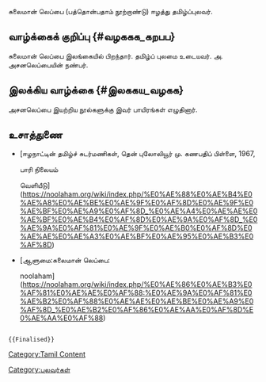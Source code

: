சுலைமான் லெப்பை (பத்தொன்பதாம் நூற்றாண்டு) ஈழத்து தமிழ்ப்புலவர்.

## வாழ்க்கைக் குறிப்பு {#வழககக_கறபப}

சுலைமான் லெப்பை இலங்கையில் பிறந்தார். தமிழ்ப் புலமை உடையவர். அ. அசனலெப்பையின் நண்பர்.

## இலக்கிய வாழ்க்கை {#இலககய_வழகக}

அசனலெப்பை இயற்றிய நூல்களுக்கு இவர் பாயிரங்கள் எழுதினார்.

## உசாத்துணை

-   [ஈழநாட்டின் தமிழ்ச் சுடர்மணிகள், தென் புலோலியூர் மு. கணபதிப் பிள்ளை, 1967,
    பாரி நிலையம்
    வெளியீடு](https://noolaham.org/wiki/index.php/%E0%AE%88%E0%AE%B4%E0%AE%A8%E0%AE%BE%E0%AE%9F%E0%AF%8D%E0%AE%9F%E0%AE%BF%E0%AE%A9%E0%AF%8D_%E0%AE%A4%E0%AE%AE%E0%AE%BF%E0%AE%B4%E0%AF%8D%E0%AE%9A%E0%AF%8D_%E0%AE%9A%E0%AF%81%E0%AE%9F%E0%AE%B0%E0%AF%8D%E0%AE%AE%E0%AE%A3%E0%AE%BF%E0%AE%95%E0%AE%B3%E0%AF%8D)
-   [ஆளுமை:சுலைமான் லெப்பை:
    noolaham](https://noolaham.org/wiki/index.php/%E0%AE%86%E0%AE%B3%E0%AF%81%E0%AE%AE%E0%AF%88:%E0%AE%9A%E0%AF%81%E0%AE%B2%E0%AF%88%E0%AE%AE%E0%AE%BE%E0%AE%A9%E0%AF%8D_%E0%AE%B2%E0%AF%86%E0%AE%AA%E0%AF%8D%E0%AE%AA%E0%AF%88)

```{=mediawiki}
{{Finalised}}
```
[Category:Tamil Content](Category:Tamil_Content "wikilink")
[Category:புலவர்கள்](Category:புலவர்கள் "wikilink")
